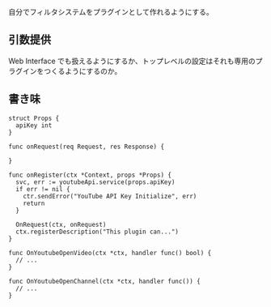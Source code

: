 自分でフィルタシステムをプラグインとして作れるようにする。

## 引数提供

Web Interface でも扱えるようにするか、トップレベルの設定はそれも専用のプラグインをつくるようにするのか。

## 書き味

```
struct Props {
  apiKey int
}

func onRequest(req Request, res Response) {
  
}

func onRegister(ctx *Context, props *Props) {
  svc, err := youtubeApi.service(props.apiKey)
  if err != nil {
    ctr.sendError("YouTube API Key Initialize", err)
    return
  }

  OnRequest(ctx, onRequest)
  ctx.registerDescription("This plugin can...")
}

func OnYoutubeOpenVideo(ctx *ctx, handler func() bool) {
  // ...
}

func OnYoutubeOpenChannel(ctx *ctx, handler func()) {
  // ...
}

```



